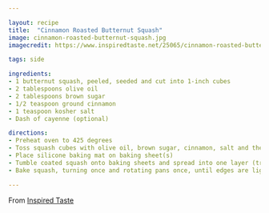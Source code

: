 ```yaml
---

layout: recipe
title:  "Cinnamon Roasted Butternut Squash"
image: cinnamon-roasted-butternut-squash.jpg
imagecredit: https://www.inspiredtaste.net/25065/cinnamon-roasted-butternut-squash-recipe/

tags: side

ingredients:
- 1 butternut squash, peeled, seeded and cut into 1-inch cubes
- 2 tablespoons olive oil
- 2 tablespoons brown sugar
- 1/2 teaspoon ground cinnamon
- 1 teaspoon kosher salt
- Dash of cayenne (optional)

directions:
- Preheat oven to 425 degrees
- Toss squash cubes with olive oil, brown sugar, cinnamon, salt and the cayenne until well coated
- Place silicone baking mat on baking sheet(s)
- Tumble coated squash onto baking sheets and spread into one layer (try not to crowd them too much or else they will not brown)
- Bake squash, turning once and rotating pans once, until edges are lightly browned and centers are tender, 40 to 45 minutes

---
```


From [Inspired Taste](https://www.inspiredtaste.net/25065/cinnamon-roasted-butternut-squash-recipe/)

